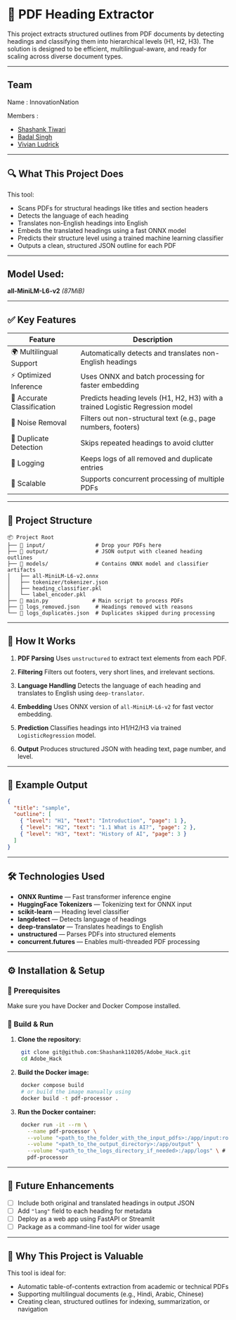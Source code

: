 # 🧾 PDF Heading Extractor

This project extracts structured outlines from PDF documents by detecting headings and classifying them into hierarchical levels (H1, H2, H3). The solution is designed to be efficient, multilingual-aware, and ready for scaling across diverse document types.

---
## Team
Name : InnovationNation 

Members : 
- [Shashank Tiwari](https://github.com/Shashank110205)
- [Badal Singh](https://github.com/Badalsingh2)
- [Vivian Ludrick](https://github.com/vivalchemy)

---

## 🔍 What This Project Does

This tool:

* Scans PDFs for structural headings like titles and section headers
* Detects the language of each heading
* Translates non-English headings into English
* Embeds the translated headings using a fast ONNX model
* Predicts their structure level using a trained machine learning classifier
* Outputs a clean, structured JSON outline for each PDF

---

## Model Used:
**all-MiniLM-L6-v2** *(87MiB)*

---

## ✅ Key Features

| Feature                    | Description                                                                   |
| -------------------------- | ----------------------------------------------------------------------------- |
| 🌍 Multilingual Support    | Automatically detects and translates non-English headings                     |
| ⚡ Optimized Inference      | Uses ONNX and batch processing for faster embedding                           |
| 🧠 Accurate Classification | Predicts heading levels (H1, H2, H3) with a trained Logistic Regression model |
| 🧹 Noise Removal           | Filters out non-structural text (e.g., page numbers, footers)                 |
| 🔁 Duplicate Detection     | Skips repeated headings to avoid clutter                                      |
| 🧾 Logging                 | Keeps logs of all removed and duplicate entries                               |
| 🚀 Scalable                | Supports concurrent processing of multiple PDFs                               |

---

## 📁 Project Structure

```
📦 Project Root
├── 📂 input/                # Drop your PDFs here
├── 📂 output/               # JSON output with cleaned heading outlines
├── 📂 models/               # Contains ONNX model and classifier artifacts
│   ├── all-MiniLM-L6-v2.onnx
│   ├── tokenizer/tokenizer.json
│   ├── heading_classifier.pkl
│   └── label_encoder.pkl
├── 🧠 main.py              # Main script to process PDFs
├── 📄 logs_removed.json     # Headings removed with reasons
└── 📄 logs_duplicates.json  # Duplicates skipped during processing
```

---

## 🧠 How It Works

1. **PDF Parsing**
   Uses `unstructured` to extract text elements from each PDF.

2. **Filtering**
   Filters out footers, very short lines, and irrelevant sections.

3. **Language Handling**
   Detects the language of each heading and translates to English using `deep-translator`.

4. **Embedding**
   Uses ONNX version of `all-MiniLM-L6-v2` for fast vector embedding.

5. **Prediction**
   Classifies headings into H1/H2/H3 via trained `LogisticRegression` model.

6. **Output**
   Produces structured JSON with heading text, page number, and level.

---

## 🧪 Example Output

```json
{
  "title": "sample",
  "outline": [
    { "level": "H1", "text": "Introduction", "page": 1 },
    { "level": "H2", "text": "1.1 What is AI?", "page": 2 },
    { "level": "H3", "text": "History of AI", "page": 3 }
  ]
}
```

---

## 🛠 Technologies Used

* **ONNX Runtime** — Fast transformer inference engine
* **HuggingFace Tokenizers** — Tokenizing text for ONNX input
* **scikit-learn** — Heading level classifier
* **langdetect** — Detects language of headings
* **deep-translator** — Translates headings to English
* **unstructured** — Parses PDFs into structured elements
* **concurrent.futures** — Enables multi-threaded PDF processing

---

## ⚙️ Installation & Setup

### 🔧 Prerequisites

Make sure you have Docker and Docker Compose installed.

### 🚀 Build & Run

1. **Clone the repository:**

   ```bash
    git clone git@github.com:Shashank110205/Adobe_Hack.git
    cd Adobe_Hack
   ```

2. **Build the Docker image:**

   ```bash
    docker compose build
    # or build the image manually using
    docker build -t pdf-processor .
   ```

3. **Run the Docker container:**

   ```bash
    docker run -it --rm \
      --name pdf-processor \
      --volume "<path_to_the_folder_with_the_input_pdfs>:/app/input:ro" \
      --volume "<path_to_the_output_directory>:/app/output" \
      --volume "<path_to_the_logs_directory_if_needed>:/app/logs" \ # this line is optional
      pdf-processor
   ```

---

## 🧩 Future Enhancements

* [ ] Include both original and translated headings in output JSON
* [ ] Add `"lang"` field to each heading for metadata
* [ ] Deploy as a web app using FastAPI or Streamlit
* [ ] Package as a command-line tool for wider usage

---

## 📌 Why This Project is Valuable

This tool is ideal for:

* Automatic table-of-contents extraction from academic or technical PDFs
* Supporting multilingual documents (e.g., Hindi, Arabic, Chinese)
* Creating clean, structured outlines for indexing, summarization, or navigation
